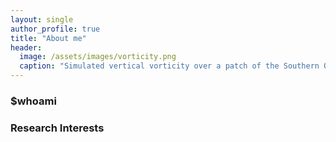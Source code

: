 ```yaml
---
layout: single
author_profile: true
title: "About me"
header:
  image: /assets/images/vorticity.png
  caption: "Simulated vertical vorticity over a patch of the Southern Ocean"
---
```


### $whoami



### Research Interests


